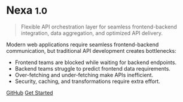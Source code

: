 <!-- _coverpage.md -->

<!-- ![logo](_media/icon.svg) -->

# Nexa <small>1.0</small>

> Flexible API orchestration layer for seamless frontend-backend integration, data aggregation, and optimized API delivery.

Modern web applications require seamless frontend-backend communication, but traditional API development creates bottlenecks:

- Frontend teams are blocked while waiting for backend endpoints.
- Backend teams struggle to predict frontend data requirements.
- Over-fetching and under-fetching make APIs inefficient.
- Security, caching, and transformations require extra effort.

[GitHub](https://github.com/nexa-js/nexa/)
[Get Started](#docsify)